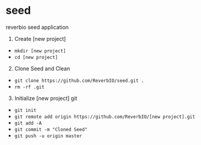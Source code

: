 # seed
reverbio seed application

1.  Create [new project]
  * ``mkdir [new project]``
  * ``cd [new project]``
2.  Clone Seed and Clean
  * ``git clone https://github.com/ReverbIO/seed.git .``
  * ``rm -rf .git``
3.  Initialize [new project] git
  * ``git init``
  *  ``git remote add origin https://github.com/ReverbIO/[new project].git``
  *  ``git add -A``
  *  ``git commit -m "Cloned Seed"``
  *  ``git push -u origin master``
